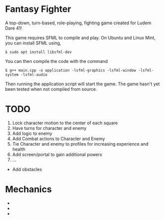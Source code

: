 # Fantasy Fighter

A top-down, turn-based, role-playing, fighting game created for Ludem Dare 41!

This game requires SFML to compile and play. On Ubuntu and Linux Mint, you can
install SFML using,
```
$ sudo apt install libsfml-dev
```
You can then compile the code with the command
```
$ g++ main.cpp -o application -lsfml-graphics -lsfml-window -lsfml-system -lsfml-audio
```
Then running the application script will start the game.
The game hasn't yet been tested when not compiled from source.

# TODO
1. Lock character motion to the center of each square
2. Have turns for character and enemy
3. Add logic to enemy
4. Add Combat actions to Character and Enemy
5. Tie Character and enemy to profiles for increasing experience and health
6. Add screen/portal to gain additional powers
7. ...
 - Add obstacles

# Mechanics

-
-
-
